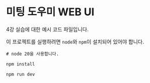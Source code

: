 # 미팅 도우미 WEB UI

4강 실습에 대한 예시 코드 파일입니다.

이 프로젝트를 실행하려면 `node`와 `npm`이 설치되어 있어야 합니다.

```shell
# node 20을 사용합니다.

npm install

npm run dev
```
